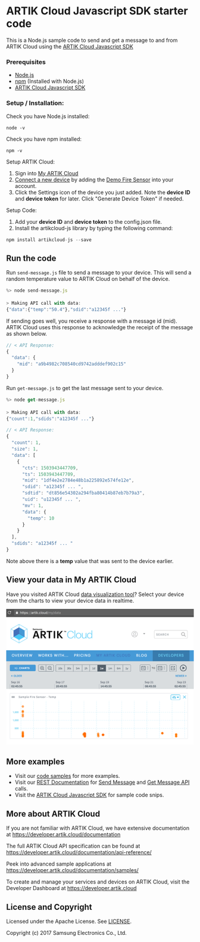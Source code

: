 # ARTIK Cloud Javascript SDK starter code

This is a Node.js sample code to send and get a message to and from ARTIK Cloud using the [ARTIK Cloud Javascript SDK](https://github.com/artikcloud/artikcloud-js)

### Prerequisites
* [Node.js](https://nodejs.org/en/) 
* [npm](https://www.npmjs.com/get-npm) (Installed with Node.js)
* [ARTIK Cloud Javascript SDK](https://github.com/artikcloud/artikcloud-js)

### Setup / Installation:

Check you have Node.js installed:

```
node -v
```

Check you have npm installed:

```
npm -v
```

Setup ARTIK Cloud:

  1. Sign into [My ARTIK Cloud](https://artik.cloud/)
  2. [Connect a new device](https://my.artik.cloud/new_device/cloud.artik.sample.demofiresensor?device_name=Demo+Fire+Sensor) by adding the [Demo Fire Sensor](https://my.artik.cloud/new_device/cloud.artik.sample.demofiresensor?device_name=Demo+Fire+Sensor) into your account.
  3. Click the Settings icon of the device you just added.  Note the **device ID** and **device token** for later. Click "Generate Device Token" if needed.


Setup Code:

  1. Add your **device ID** and **device token** to the config.json file.
  2. Install the artikcloud-js library by typing the following command:

 ```javascript
 npm install artikcloud-js --save
 ```


## Run the code

Run `send-message.js` file to send a message to your device.   This will send a random temperature value to ARTIK Cloud on behalf of the device.  

```javascript
%> node send-message.js

> Making API call with data: 
{"data":{"temp":"50.4"},"sdid":"a12345f ..."}
```

If sending goes well, you receive a response with a message id (mid).   ARTIK Cloud uses this response to acknowledge the receipt of the message as shown below.

```javascript
// < API Response:
{ 
  "data": {
    "mid": "a9b4982c708540cd9742adddef902c15"
  }
}
```

Run `get-message.js` to get the last message sent to your device.


```javascript
%> node get-message.js

> Making API call with data:
{"count":1,"sdids":"a12345f ..."}
```

```javascript
// < API Response:
{ 
  "count": 1,
  "size": 1,
  "data": [
    {
      "cts": 1503943447709,
      "ts": 1503943447709,
      "mid": "1df4e2e2784e48b1a225892e574fe12e",
      "sdid": "a12345f ... ",
      "sdtid": "dt856e54302a294fba80414b87eb7b79a3",
      "uid": "u12345f ... ",
      "mv": 1,
      "data": {
        "temp": 10
      }
    }
  ],
  "sdids": "a12345f ... "
}
```

Note above there is a **temp** value that was sent to the device earlier.


## View your data in My ARTIK Cloud

Have you visited ARTIK Cloud [data visualization tool](https://artik.cloud/my/data)?  Select your device from the charts to view your device data in realtime. 

![Screenshot](./images/screenshot-firesensor-datachart.png)

## More examples

- Visit our [code samples](https://developer.artik.cloud/documentation/tutorials/code-samples/) for more examples.
- Visit our [REST Documentation](https://developer.artik.cloud/documentation/api-reference/rest-api.html) for [Send Message](https://developer.artik.cloud/documentation/api-reference/rest-api.html#post-a-message-or-action) and [Get Message API](https://developer.artik.cloud/documentation/api-reference/rest-api.html#get-last-normalized-messages) calls.
 - Visit the [ARTIK Cloud Javascript SDK](https://github.com/artikcloud/artikcloud-js) for sample code snips.


More about ARTIK Cloud
---------------

If you are not familiar with ARTIK Cloud, we have extensive documentation at https://developer.artik.cloud/documentation

The full ARTIK Cloud API specification can be found at https://developer.artik.cloud/documentation/api-reference/

Peek into advanced sample applications at https://developer.artik.cloud/documentation/samples/

To create and manage your services and devices on ARTIK Cloud, visit the Developer Dashboard at https://developer.artik.cloud

License and Copyright
---------------------

Licensed under the Apache License. See [LICENSE](LICENSE).

Copyright (c) 2017 Samsung Electronics Co., Ltd.
